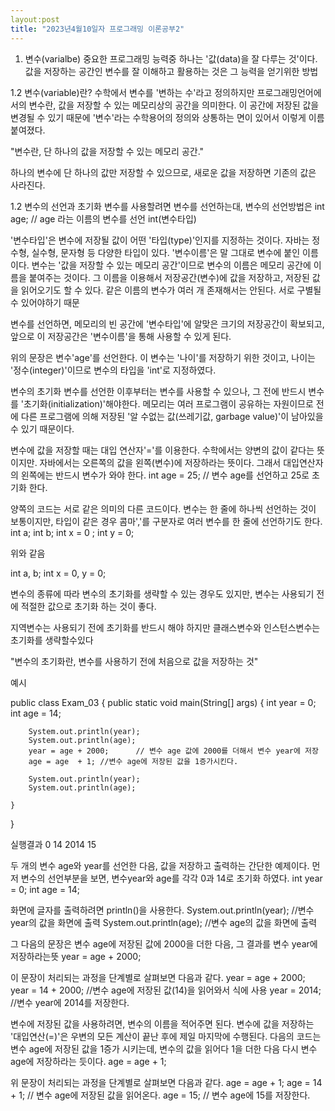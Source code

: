 ```yaml
---
layout:post
title: "2023년4월10일자 프로그래밍 이론공부2"
---
```




1. 변수(varialbe)
중요한 프로그래밍 능력중 하나는 '값(data)을 잘 다루는 것'이다.
값을 저장하는 공간인 변수를 잘 이해하고 활용하는 것은 그 능력을 얻기위한 방법

1.2 변수(variable)란?
수학에서 변수를 '변하는 수'라고 정의하지만 프로그래밍언어에서의 변수란,
값을 저장할 수 있는 메모리상의 공간을 의미한다.
이 공간에 저장된 값을 변경될 수 있기 때문에 '변수'라는 수학용어의 정의와 
상통하는 면이 있어서 이렇게 이름 붙여졌다.

"변수란, 단 하나의 값을 저장할 수 있는 메모리 공간."

하나의 변수에 단 하나의 값만 저장할 수 있으므로, 새로운 값을 저장하면 기존의 값은 사라진다.

1.2 변수의 선언과 초기화
변수를 사용할려면 변수를 선언하는대, 변수의 선언방법은
int age; // age 라는 이름의 변수를 선언 int(변수타입)

'변수타입'은 변수에 저장될 값이 어떤 '타입(type)'인지를 지정하는 것이다.
자바는 정수형, 실수형, 문자형 등 다양한 타입이 있다.
'변수이름'은 말 그대로 변수에 붙인 이름이다. 변수는 '값을 저장할 수 있는 메모리 공간'이므로
변수의 이름은 메모리 공간에 이름을 붙여주는 것이다.
그 이름을 이용해서 저장공간(변수)에 값을 저장하고, 저장된 값을 읽어오기도 할 수 있다.
같은 이름의 변수가 여러 개 존재해서는 안된다. 서로 구별될 수 있어야하기 때문

변수를 선언하면, 메모리의 빈 공간에 '변수타입'에 알맞은 크기의 저장공간이 확보되고,
앞으로 이 저장공간은 '변수이름'을 통해 사용할 수 있게 된다.

위의 문장은 변수'age'를 선언한다. 이 변수는 '나이'를 저장하기 위한 것이고,
나이는 '정수(integer)'이므로 변수의 타입을 'int'로 지정하였다.

변수의 초기화
변수를 선언한 이후부터는 변수를 사용할 수 있으나, 그 전에 반드시 변수를 
'초기화(initialization)'해야한다. 메모리는 여러 프로그램이 공유하는 자원이므로 
전에 다른 프로그램에 의해 저장된 '알 수없는 값(쓰레기값, garbage value)'이 남아있을 수 있기 때문이다.

변수에 값을 저장할 때는 대입 연산자'='를 이용한다. 수학에서는 양변의 값이 같다는 뜻이지만.
자바에서는 오른쪽의 값을 왼쪽(변수)에 저장하라는 뜻이다.
그래서 대입연산자의 왼쪽에는 반드시 변수가 와야 한다.
int age = 25; // 변수  age를 선언하고 25로 초기화 한다.

양쪽의 코드는 서로 같은 의미의 다른 코드이다. 변수는 한 줄에 하나씩 선언하는 것이
보통이지만, 타입이 같은 경우 콤마','를 구분자로 여러 변수를 한 줄에 선언하기도 한다.
int a;
int b;
int x = 0 ;
int y = 0;

위와 같음

int a, b;
int x = 0, y = 0;

변수의 종류에 따라 변수의 초기화를 생략할 수 있는 경우도 있지만,
변수는 사용되기 전에 적절한 값으로 초기화 하는 것이 좋다.

지역변수는 사용되기 전에 초기화를 반드시 해야 하지만 클래스변수와 인스턴스변수는 초기화를 생략할수있다

"변수의 초기화란, 변수를 사용하기 전에 처음으로 값을 저장하는 것"


예시 

public class Exam_03 {
	public static void main(String[] args) {
		int year = 0;
		int age = 14;
		
		System.out.println(year);
		System.out.println(age);
		year = age + 2000; 		// 변수 age 값에 2000를 더해서 변수 year에 저장
		age = age  + 1; //변수 age에 저장된 값을 1증가시킨다.
		
		System.out.println(year);
		System.out.println(age);

	}

}


실행결과
0
14
2014
15

두 개의  변수 age와 year를 선언한 다음, 값을 저장하고 출력하는 간단한 예제이다.
먼저 변수의 선언부분을 보면, 변수year와 age를 각각 0과 14로 초기화 하였다.
int year = 0;
int age = 14;

화면에 글자를 출력하려면 println()을 사용한다.
System.out.println(year); //변수 year의 값을 화면에 출력
System.out.println(age); //변수 age의 값을 화면에 출력

그 다음의 문장은 변수 age에 저장된 값에 2000을 더한 다음, 그 결과를 변수 year에 저장하라는뜻
year = age + 2000;

이 문장이 처리되는 과정을 단계별로 살펴보면 다음과 같다.
year = age + 2000;
year = 14 + 2000; //변수 age에 저장된 값(14)을 읽어와서 식에 사용
year = 2014; //변수 year에 2014를 저장한다.

변수에 저장된 값을 사용하려면, 변수의 이름을 적어주면 된다.
변수에 값을 저장하는 '대입연산(=)'은 우변의 모든 계산이 끝난 후에 제일 마지막에 수행된다.
다음의 코드는 변수 age에 저장된 값을 1증가 시키는데, 변수의 값을 읽어다 1을 더한 다음
다시 변수 age에 저장하라는 듯이다.
age = age + 1;

위 문장이 처리되는 과정을 단계별로 살펴보면 다음과 같다.
age = age + 1;
age = 14 + 1; // 변수 age에 저장된 값을 읽어온다.
age = 15; // 변수 age에 15를 저장한다.
